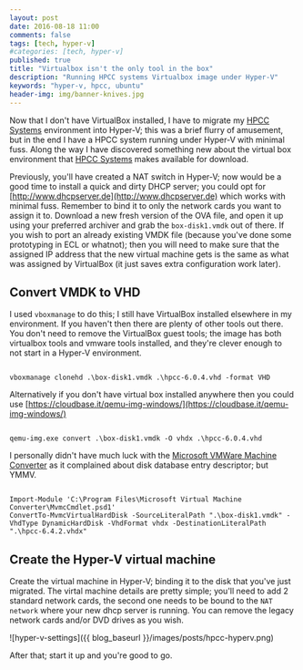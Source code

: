 ```yaml
---
layout: post
date: 2016-08-18 11:00
comments: false
tags: [tech, hyper-v]
#categories: [tech, hyper-v]
published: true
title: "Virtualbox isn't the only tool in the box"
description: "Running HPCC systems Virtualbox image under Hyper-V"
keywords: "hyper-v, hpcc, ubuntu"
header-img: img/banner-knives.jpg
---
```


Now that I don't have VirtualBox installed, I have to migrate my [HPCC Systems][] environment into Hyper-V; this was a brief flurry of amusement, but in the end I have a HPCC system running under Hyper-V with minimal fuss. Along the way I have discovered something new about the virtual box environment that [HPCC Systems][] makes available for download.

<!-- more -->

Previously, you'll have created a NAT switch in Hyper-V; now would be a good time to install a quick and dirty DHCP server; you could opt for [http://www.dhcpserver.de](http://www.dhcpserver.de) which works with minimal fuss. Remember to bind it to only the network cards you want to assign it to. Download a new fresh version of the OVA file, and open it up using your preferred archiver and grab the `box-disk1.vmdk` out of there. If you wish to port an already existing VMDK file (because you've done some prototyping in ECL or whatnot); then you will need to make sure that the assigned IP address that the new virtual machine gets is the same as what was assigned by VirtualBox (it just saves extra configuration work later).

## Convert VMDK to VHD

I used `vboxmanage` to do this; I still have VirtualBox installed elsewhere in my environment. If you haven't then there are plenty of other tools out there. You don't need to remove the VirtualBox guest tools; the image has both virtualbox tools and vmware tools installed, and they're clever enough to not start in a Hyper-V environment.

```text

vboxmanage clonehd .\box-disk1.vmdk .\hpcc-6.0.4.vhd -format VHD

```

Alternatively if you don't have virtual box installed anywhere then you could use [https://cloudbase.it/qemu-img-windows/](https://cloudbase.it/qemu-img-windows/)

```text

qemu-img.exe convert .\box-disk1.vmdk -O vhdx .\hpcc-6.0.4.vhd

```

I personally didn't have much luck with the [Microsoft VMWare Machine Converter](https://www.microsoft.com/en-us/download/details.aspx?id=42497) as it complained about disk database entry descriptor; but YMMV.

```text

Import-Module 'C:\Program Files\Microsoft Virtual Machine Converter\MvmcCmdlet.psd1'
ConvertTo-MvmcVirtualHardDisk -SourceLiteralPath ".\box-disk1.vmdk" -VhdType DynamicHardDisk -VhdFormat vhdx -DestinationLiteralPath ".\hpcc-6.4.2.vhdx"

```

## Create the Hyper-V virtual machine

Create the virtual machine in Hyper-V; binding it to the disk that you've just migrated. The virtal machine details are pretty simple; you'll need to add 2 standard network cards, the second one needs to be bound to the `NAT network` where your new dhcp server is running. You can remove the legacy network cards and/or DVD drives as you wish.

![hyper-v-settings]({{ blog_baseurl }}/images/posts/hpcc-hyperv.png)


After that; start it up and you're good to go.


[HPCC Systems]: http://www.hpccsystems.com
[VirtualBox]: http://www.virtualbox.org




